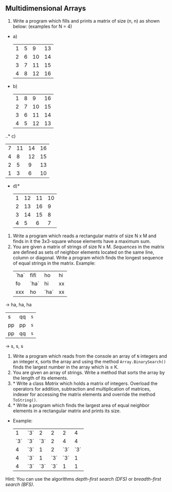 ## Multidimensional Arrays

1. Write a program which fills and prints a matrix of size (n, n) as shown below: (examples for N = 4)
  * a)
    <table>
        <tr>
            <td>1</td>
            <td>5</td>
            <td>9</td>
            <td>13</td>
        </tr>
        <tr>
            <td>2</td>
            <td>6</td>
            <td>10</td>
            <td>14</td>
        </tr>
        <tr>
            <td>3</td>
            <td>7</td>
            <td>11</td>
            <td>15</td>
        </tr>
        <tr>
            <td>4</td>
            <td>8</td>
            <td>12</td>
            <td>16</td>
        </tr>
    </table>
  * b)
    <table>
        <tr>
            <td>1</td>
            <td>8</td>
            <td>9</td>
            <td>16</td>
        </tr>
        <tr>
            <td>2</td>
            <td>7</td>
            <td>10</td>
            <td>15</td>
        </tr>
        <tr>
            <td>3</td>
            <td>6</td>
            <td>11</td>
            <td>14</td>
        </tr>
        <tr>
            <td>4</td>
            <td>5</td>
            <td>12</td>
            <td>13</td>
        </tr>
    </table>
..* c)
    <table>
        <tr>
            <td>7</td>
            <td>11</td>
            <td>14</td>
            <td>16</td>
        </tr>
        <tr>
            <td>4</td>
            <td>8</td>
            <td>12</td>
            <td>15</td>
        </tr>
        <tr>
            <td>2</td>
            <td>5</td>
            <td>9</td>
            <td>13</td>
        </tr>
        <tr>
            <td>1</td>
            <td>3</td>
            <td>6</td>
            <td>10</td>
        </tr>
    </table>
  * d)*
    <table>
        <tr>
            <td>1</td>
            <td>12</td>
            <td>11</td>
            <td>10</td>
        </tr>
        <tr>
            <td>2</td>
            <td>13</td>
            <td>16</td>
            <td>9</td>
        </tr>
        <tr>
            <td>3</td>
            <td>14</td>
            <td>15</td>
            <td>8</td>
        </tr>
        <tr>
            <td>4</td>
            <td>5</td>
            <td>6</td>
            <td>7</td>
        </tr>
    </table>
1. Write a program which reads a rectangular matrix of size N x M and finds in it the 3x3-square whose elements have a maximum sum.
1. You are given a matrix of strings of size N x M. *Sequences* in the matrix are defined as sets of neighbor elements located on the same line, column or diagonal. Write a program which finds the longest sequence of equal strings in the matrix. Example:
    <table>
        <tr>
            <td>`ha`</td>
            <td>fifi</td>
            <td>ho</td>
            <td>hi</td>
        </tr>
        <tr>
            <td>fo</td>
            <td>`ha`</td>
            <td>hi</td>
            <td>xx</td>
        </tr>
        <tr>
            <td>xxx</td>
            <td>ho</td>
            <td>`ha`</td>
            <td>xx</td>
        </tr>
    </table>
  -> ha, ha, ha
    <table>
        <tr>
            <td>s</td>
            <td>qq</td>
            <td>`s`</td>
        </tr>
        <tr>
            <td>pp</td>
            <td>pp</td>
            <td>`s`</td>
        </tr>
        <tr>
            <td>pp</td>
            <td>qq</td>
            <td>`s`</td>
        </tr>
    </table>
  -> s, s, s
1. Write a program which reads from the console an array of `N` integers and an integer `K`, sorts the array and using the method `Array.BinarySearch()` finds the largest number in the array which is ≤ K.
1. You are given an array of strings. Write a method that sorts the array by the length of its elements.
1. \* Write a class *Matrix* which holds a matrix of integers. Overload the operators for addition, subtraction and multiplication of matrices, indexer for accessing the matrix elements and override the method `ToString()`.
1. \* Write a program which finds the largest area of equal neighbor elements in a rectangular matrix and prints its size.
  * Example:
    <table>
        <tr>
            <td>1</td>
            <td>`3`</td>
            <td>2</td>
            <td>2</td>
            <td>2</td>
            <td>4</td>
        </tr>
        <tr>
            <td>`3`</td>
            <td>`3`</td>
            <td>`3`</td>
            <td>2</td>
            <td>4</td>
            <td>4</td>
        </tr>
        <tr>
            <td>4</td>
            <td>`3`</td>
            <td>1</td>
            <td>2</td>
            <td>`3`</td>
            <td>`3`</td>
        </tr>
        <tr>
            <td>4</td>
            <td>`3`</td>
            <td>1</td>
            <td>`3`</td>
            <td>`3`</td>
            <td>1</td>
        </tr>
        <tr>
            <td>4</td>
            <td>`3`</td>
            <td>`3`</td>
            <td>`3`</td>
            <td>1</td>
            <td>1</td>
        </tr>
    </table>
 Hint: You can use the algorithms *depth-first search (DFS)* or *breadth-first search (BFS)*.
